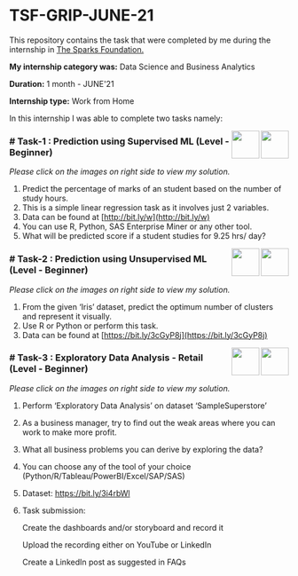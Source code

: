 # TSF-GRIP-JUNE-21

This repository contains the task that were completed by me during the internship in [The Sparks Foundation.](https://www.thesparksfoundationsingapore.org/)

**My internship category was:** Data Science and Business Analytics

**Duration:** 1 month - JUNE'21

**Internship type:** Work from Home

In this internship I was able to complete two tasks namely:

[<img align = right height = 50 width = 50 src = https://cdn.iconscout.com/icon/free/png-64/github-146-569237.png>](https://github.com/RISHABH-KAKADIYA/TSF-GRIP-JUNE-21/tree/main/TASK-2)
[<img align = right height = 50 width = 50 src = https://cdn.iconscout.com/icon/free/png-64/youtube-264-675860.png>](https://youtu.be/3iMas0p2TWU)

### # Task-1 : Prediction using Supervised ML (Level - Beginner)
_Please click on the images on right side to view my solution._

1. Predict the percentage of marks of an student based on the number of study hours.
1. This is a simple linear regression task as it involves just 2 variables.
1. Data can be found at [http://bit.ly/w](http://bit.ly/w)
1. You can use R, Python, SAS Enterprise Miner or any other tool.
1. What will be predicted score if a student studies for 9.25 hrs/ day?

[<img align = right height = 50 width = 50 src = https://cdn.iconscout.com/icon/free/png-64/github-146-569237.png>](https://github.com/RISHABH-KAKADIYA/TSF-GRIP-JUNE-21/tree/main/TASK-3)
[<img align = right height = 50 width = 50 src = https://cdn.iconscout.com/icon/free/png-64/youtube-264-675860.png>](https://youtu.be/xDSckZeFhW0)

### # Task-2 : Prediction using Unsupervised ML (Level - Beginner)
_Please click on the images on right side to view my solution._

1. From the given ‘Iris’ dataset, predict the optimum number of clusters and represent it visually.
1. Use R or Python or perform this task.
1. Data can be found at [https://bit.ly/3cGyP8j](https://bit.ly/3cGyP8j)

[<img align = right height = 50 width = 50 src = https://cdn.iconscout.com/icon/free/png-64/github-146-569237.png>](https://github.com/RISHABH-KAKADIYA/TSF-GRIP-JUNE-21/blob/main/TASK-4)
[<img align = right height = 50 width = 50 src = https://cdn.iconscout.com/icon/free/png-64/youtube-264-675860.png>](https://youtu.be/R0vxh1oPkm8)

### # Task-3 : Exploratory Data Analysis - Retail (Level - Beginner)
_Please click on the images on right side to view my solution._

1. Perform ‘Exploratory Data Analysis’ on dataset ‘SampleSuperstore’
1. As a business manager, try to find out the weak areas where you can work to make more profit.
1. What all business problems you can derive by exploring the data?
1. You can choose any of the tool of your choice (Python/R/Tableau/PowerBI/Excel/SAP/SAS)
1. Dataset: https://bit.ly/3i4rbWl
1. Task submission:

   Create the dashboards and/or storyboard and record it
   
   Upload the recording either on YouTube or LinkedIn
   
   Create a LinkedIn post as suggested in FAQs
